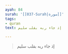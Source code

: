 ```yaml
---
ayah: 84
surah: '[[037-Surah|سورة]]'
tags:
- quran
text: إذ جاء ربه بقلب سليم

---
```

> إذ جاء ربه بقلب سليم
